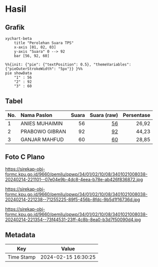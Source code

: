 # Hasil

## Grafik

```mermaid
xychart-beta
    title "Perolehan Suara TPS"
    x-axis [01, 02, 03]
    y-axis "Suara" 0 --> 92
    bar [56, 92, 60]
```

```mermaid
%%{init: {"pie": {"textPosition": 0.5}, "themeVariables": {"pieOuterStrokeWidth": "5px"}} }%%
pie showData
    "1" : 56
    "2" : 92
    "3" : 60
```

## Tabel

| No. | Nama Paslon    | Suara | Suara (raw) | Persentase |
|:--- |:-------------- | -----:| -----------:| ----------:|
| 1   | ANIES MUHAIMIN | 56    | [56][p-1]   | 26,92      |
| 2   | PRABOWO GIBRAN | 92    | [92][p-2]   | 44,23      |
| 3   | GANJAR MAHFUD  | 60    | [60][p-3]   | 28,85      |


[p-1]: https://github.com/gigit-pemilu/pemilu-2024-34-di-yogyakarta/blob/main/pilpres/hitung-suara/sub/34-di-yogyakarta/sub/01-kulon-progo/sub/02-wates/sub/1008-wates/sub/038-tps/sub/paslon-1.txt
[p-2]: https://github.com/gigit-pemilu/pemilu-2024-34-di-yogyakarta/blob/main/pilpres/hitung-suara/sub/34-di-yogyakarta/sub/01-kulon-progo/sub/02-wates/sub/1008-wates/sub/038-tps/sub/paslon-2.txt
[p-3]: https://github.com/gigit-pemilu/pemilu-2024-34-di-yogyakarta/blob/main/pilpres/hitung-suara/sub/34-di-yogyakarta/sub/01-kulon-progo/sub/02-wates/sub/1008-wates/sub/038-tps/sub/paslon-3.txt

## Foto C Plano

https://sirekap-obj-formc.kpu.go.id/9660/pemilu/ppwp/34/01/02/10/08/3401021008038-20240214-221101--07e04e9b-4dc8-4eea-b78e-ab426f836872.jpg

https://sirekap-obj-formc.kpu.go.id/9660/pemilu/ppwp/34/01/02/10/08/3401021008038-20240214-221238--71255225-89f5-456b-8fdc-9b5d1f16736d.jpg

https://sirekap-obj-formc.kpu.go.id/9660/pemilu/ppwp/34/01/02/10/08/3401021008038-20240214-221354--73f44531-23ff-4c8b-8ea0-b3d7f50090d4.jpg


## Metadata

| Key        | Value               |
| ---------- | ------------------- |
| Time Stamp | 2024-02-15 16:30:25 |



